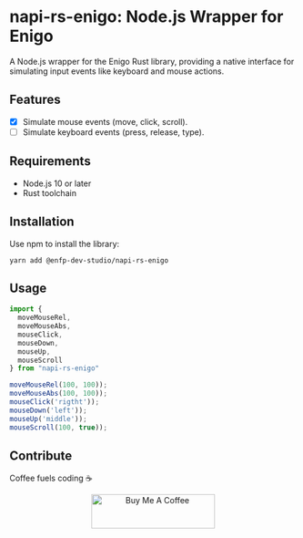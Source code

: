 # napi-rs-enigo: Node.js Wrapper for Enigo

A Node.js wrapper for the Enigo Rust library, providing a native interface for simulating input events like keyboard and mouse actions.

## Features

- [x] Simulate mouse events (move, click, scroll).
- [ ] Simulate keyboard events (press, release, type).

## Requirements

- Node.js 10 or later
- Rust toolchain

## Installation

Use npm to install the library:

```shell
yarn add @enfp-dev-studio/napi-rs-enigo
```

## Usage

```typescript
import {
  moveMouseRel,
  moveMouseAbs,
  mouseClick,
  mouseDown,
  mouseUp,
  mouseScroll
} from "napi-rs-enigo"

moveMouseRel(100, 100));
moveMouseAbs(100, 100));
mouseClick('rigtht'));
mouseDown('left'));
mouseUp('middle'));
mouseScroll(100, true));

```

## Contribute

Coffee fuels coding ☕️
<p align="center">
<a href="https://www.buymeacoffee.com/enfpdev" target="_blank"><img src="https://cdn.buymeacoffee.com/buttons/v2/default-yellow.png" alt="Buy Me A Coffee" style="height: 60px !important;width: 217px !important;" ></a>
</p>
